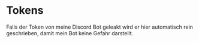 # Tokens


Falls der Token von meine Discord Bot geleakt wird er hier automatisch rein geschrieben, damit mein Bot keine Gefahr darstellt.

